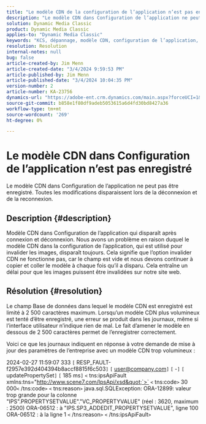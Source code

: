 ```yaml
---
title: "Le modèle CDN de la configuration de l’application n’est pas enregistré"
description: "Le modèle CDN dans Configuration de l’application ne peut pas être enregistré. Toutes les modifications disparaissent lors de la déconnexion et de la reconnexion."
solution: Dynamic Media Classic
product: Dynamic Media Classic
applies-to: "Dynamic Media Classic"
keywords: "KCS, dépannage, modèle CDN, configuration de l’application, n’enregistre pas, Adobe Dynamic Media Classic"
resolution: Resolution
internal-notes: null
bug: false
article-created-by: Jim Menn
article-created-date: "3/4/2024 9:59:53 PM"
article-published-by: Jim Menn
article-published-date: "3/4/2024 10:04:35 PM"
version-number: 2
article-number: KA-23756
dynamics-url: "https://adobe-ent.crm.dynamics.com/main.aspx?forceUCI=1&pagetype=entityrecord&etn=knowledgearticle&id=5085bf82-72da-ee11-904d-6045bd006268"
source-git-commit: b858e1f80df9adeb5053615a6d4fd30bd8427a36
workflow-type: tm+mt
source-wordcount: '269'
ht-degree: 0%

---
```


# Le modèle CDN dans Configuration de l’application n’est pas enregistré


Le modèle CDN dans Configuration de l’application ne peut pas être enregistré. Toutes les modifications disparaissent lors de la déconnexion et de la reconnexion.

## Description {#description}


Modèle CDN dans Configuration de l’application qui disparaît après connexion et déconnexion. Nous avons un problème en raison duquel le modèle CDN dans la configuration de l’application, qui est utilisé pour invalider les images, disparaît toujours. Cela signifie que l’option invalider CDN ne fonctionne pas, car le champ est vide et nous devons continuer à copier et coller le modèle à chaque fois qu’il a disparu. Cela entraîne un délai pour que les images puissent être invalidées sur notre site web.


## Résolution {#resolution}


Le champ Base de données dans lequel le modèle CDN est enregistré est limité à 2 500 caractères maximum. Lorsqu’un modèle CDN plus volumineux est tenté d’être enregistré, une erreur se produit dans les journaux, même si l’interface utilisateur n’indique rien de mal. Le fait d’amener le modèle en dessous de 2 500 caractères permet de l’enregistrer correctement.



Voici ce que les journaux indiquent en réponse à votre demande de mise à jour des paramètres de l’entreprise avec un modèle CDN trop volumineux :

2024-02-27 11:59:07 333 `[` RESP_FAULT-f2957e392d404394b8accf8815f6c503`]`
`[` user@company.com`]`  `[` -`]`  `[` updatePropertySet`]`  `[` 185 ms`]`
`<` tns:ipsApiFault xmlns:tns=&quot;http://www.scene7.com/IpsApi/xsd&quot;`>` `<` tns:code`>` 30 000`<` /tns:code`>` `<` tns:reason`>` java.sql.SQLException: ORA-12899: valeur trop grande pour la colonne &quot;IPS&quot;.PROPERTYSETVALUE&quot;.&quot;VC_PROPERTYVALUE&quot; (réel : 3620, maximum : 2500) ORA-06512 : à &quot;IPS.SP3_ADDEDIT_PROPERTYSETVALUE&quot;, ligne 100 ORA-06512 : à la ligne 1
`<` /tns:reason`>` `<` /tns:ipsApiFault`>`
